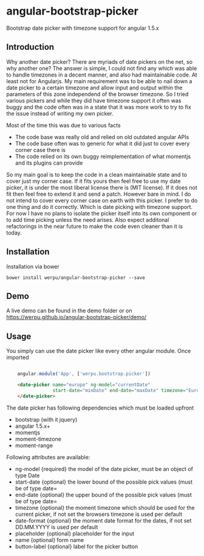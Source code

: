 # angular-bootstrap-picker
Bootstrap date picker with timezone support for angular 1.5.x

## Introduction

Why another date picker? There are myriads of date pickers on the net, so why another one?
The answer is simple, I could not find any which was able to handle timezones in a decent manner, and also
had maintainable code. At least not for Angularjs. My main requirement was to be able to nail down a date picker
to a certain timezone and allow input and output within the parameters of this zone independend of the browser timezone.
So I tried various pickers and while they did have timezone support it often was buggy and the code often was
in a state that it was more work to try to fix the issue instead of writing my own picker.

Most of the time this was due to various facts

* The code base was really old and relied on old outdated angular APIs
* The code base often was to generic for what it did just to cover every corner case there is
* The code relied on its own buggy reimplementation of what momentjs and its plugins can provide

So my main goal is to keep the code in a clean maintainable state and to cover just my corner case.
If it fits yours then feel free to use my date picker, it is under the most liberal license there is (MIT license).
If it does not fit then feel free to extend it and send a patch. However bare in mind. I do not intend to
cover every corner case on earth with this picker. I prefer to do one thing and do it correctly. Which is date picking
with timezone support. For now I have no plans to isolate the picker itself into its own component or to add time picking
unless the need arises. Also expect additonal refactorings in the near future to make the code even cleaner than it is today.

## Installation

Installation via bower

```
bower install werpu/angular-bootstrap-picker --save
```

## Demo

A live demo can be found in the demo folder or on
https://werpu.github.io/angular-bootstrap-picker/demo/

## Usage

You simply can use the date picker like every other angular module. Once imported

```javascript

    angular.module('App', ['werpu.bootstrap.picker'])

```


```html
    <date-picker name="europe" ng-model="currentDate"
                 start-date="minDate" end-date="maxDate" timezone="Europe/Zurich">
    </date-picker>
```

The date picker has following dependencies which must be loaded upfront

* bootstrap (with it jquery)
* angular 1.5.x+
* momentjs
* moment-timezone
* moment-range


Following attributes are available:

* ng-model {required} the model of the date picker, must be an object of type Date
* start-date {optional} the lower bound of the possible pick values (must be of type date=
* end-date {optional} the upper bound of the possible pick values (must be of type date=
* timezone {optional} the moment timezone which should be used for the current picker, if not set the browsers timezone is used per default
* date-format {optional} the moment date format for the dates, if not set DD.MM.YYYY is used per default
* placeholder {optional} placeholder for the input
* name {optional} form name
* button-label {optional} label for the picker button



